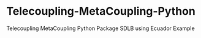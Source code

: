 # Telecoupling-MetaCoupling-Python
 Telecoupling MetaCoupling Python Package SDLB using Ecuador Example
